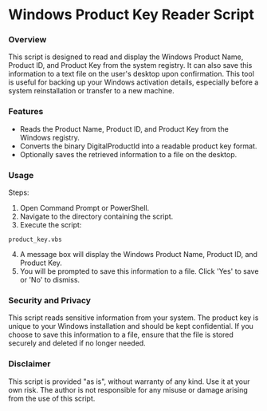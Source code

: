 # Windows Product Key Reader Script

### Overview
This script is designed to read and display the Windows Product Name, Product ID, and Product Key from the system registry. It can also save this information to a text file on the user's desktop upon confirmation. This tool is useful for backing up your Windows activation details, especially before a system reinstallation or transfer to a new machine.

### Features
* Reads the Product Name, Product ID, and Product Key from the Windows registry.
* Converts the binary DigitalProductId into a readable product key format.
* Optionally saves the retrieved information to a file on the desktop.

### Usage
Steps:
1. Open Command Prompt or PowerShell.
2. Navigate to the directory containing the script.
3. Execute the script:

```
product_key.vbs
```

4. A message box will display the Windows Product Name, Product ID, and Product Key.
5. You will be prompted to save this information to a file. Click 'Yes' to save or 'No' to dismiss.

### Security and Privacy
This script reads sensitive information from your system. The product key is unique to your Windows installation and should be kept confidential. If you choose to save this information to a file, ensure that the file is stored securely and deleted if no longer needed.

### Disclaimer
This script is provided "as is", without warranty of any kind. Use it at your own risk. The author is not responsible for any misuse or damage arising from the use of this script.
